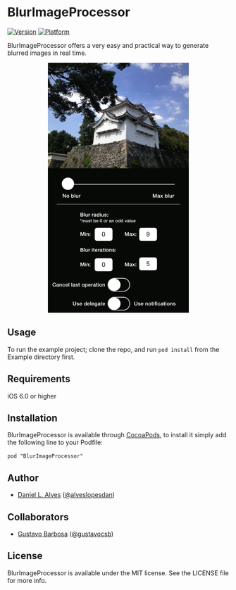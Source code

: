# BlurImageProcessor

[![Version](http://cocoapod-badges.herokuapp.com/v/BlurImageProcessor/badge.png)](http://cocoadocs.org/docsets/BlurImageProcessor)
[![Platform](http://cocoapod-badges.herokuapp.com/p/BlurImageProcessor/badge.png)](http://cocoadocs.org/docsets/BlurImageProcessor)

BlurImageProcessor offers a very easy and practical way to generate blurred images in real time.

<p align='center'>
    <img src='./blur-image-processor.gif' width=320 height=568/>
</p>

## Usage

To run the example project; clone the repo, and run `pod install` from the Example directory first.

## Requirements

iOS 6.0 or higher

## Installation

BlurImageProcessor is available through [CocoaPods](http://cocoapods.org), to install
it simply add the following line to your Podfile:

    pod "BlurImageProcessor"

## Author

- [Daniel L. Alves](http://github.com/danielalves) ([@alveslopesdan](https://twitter.com/alveslopesdan))

## Collaborators

- [Gustavo Barbosa](http://github.com/barbosa) ([@gustavocsb](https://twitter.com/gustavocsb))

## License

BlurImageProcessor is available under the MIT license. See the LICENSE file for more info.

